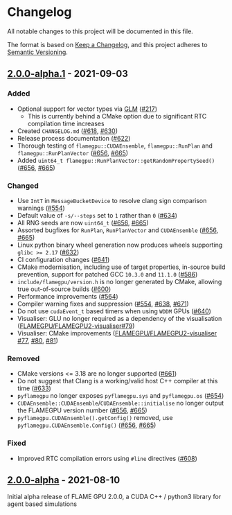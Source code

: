 # Changelog

All notable changes to this project will be documented in this file.

The format is based on [Keep a Changelog](https://keepachangelog.com/en/1.0.0/),
and this project adheres to [Semantic Versioning](https://semver.org/spec/v2.0.0.html).

<!--
## [Unreleased]

### Added

### Changed

### Deprecated

### Removed

### Fixed
-->

## [2.0.0-alpha.1] - 2021-09-03

### Added

+ Optional support for vector types via [GLM](https://github.com/g-truc/glm) ([#217](https://github.com/FLAMEGPU/FLAMEGPU2/issues/217))
  + This is currently behind a CMake option due to significant RTC compilation time increases
+ Created `CHANGELOG.md` ([#618](https://github.com/FLAMEGPU/FLAMEGPU2/issues/#618), [#630](https://github.com/FLAMEGPU/FLAMEGPU2/pull/630))
+ Release process documentation ([#622](https://github.com/FLAMEGPU/FLAMEGPU2/issues/#622))
+ Thorough testing of `flamegpu::CUDAEnsemble`, `flamegpu::RunPlan` and `flamegpu::RunPlanVector` ([#656](https://github.com/FLAMEGPU/FLAMEGPU2/issues/656), [#665](https://github.com/FLAMEGPU/FLAMEGPU2/pull/665))
+ Added `uint64_t flamegpu::RunPlanVector::getRandomPropertySeed()` ([#656](https://github.com/FLAMEGPU/FLAMEGPU2/issues/656), [#665](https://github.com/FLAMEGPU/FLAMEGPU2/pull/665))

### Changed

+ Use `IntT` in `MessageBucketDevice` to resolve clang sign comparison warnings ([#554](https://github.com/FLAMEGPU/FLAMEGPU2/issues/554))
+ Default value of `-s/--steps` set to `1` rather than `0` ([#634](https://github.com/FLAMEGPU/FLAMEGPU2/issues/634))
+ All RNG seeds are now `uint64_t` ([#656](https://github.com/FLAMEGPU/FLAMEGPU2/issues/656), [#665](https://github.com/FLAMEGPU/FLAMEGPU2/pull/665))
+ Assorted bugfixes for `RunPlan`, `RunPlanVector` and `CUDAEnsemble` ([#656](https://github.com/FLAMEGPU/FLAMEGPU2/issues/656), [#665](https://github.com/FLAMEGPU/FLAMEGPU2/pull/665))
+ Linux python binary wheel generation now produces wheels supporting `glibc >= 2.17` ([#632](https://github.com/FLAMEGPU/FLAMEGPU2/issues/632))
+ CI configuration changes ([#641](https://github.com/FLAMEGPU/FLAMEGPU2/issues/641))
+ CMake modernisation, including use of target properties, in-source build prevention, support for patched GCC `10.3.0` and `11.1.0` ([#586](https://github.com/FLAMEGPU/FLAMEGPU2/issues/586))
+ `include/flamegpu/version.h` is no longer generated by CMake, allowing true out-of-source builds ([#600](https://github.com/FLAMEGPU/FLAMEGPU2/issues/600))
+ Performance improvements ([#564](https://github.com/FLAMEGPU/FLAMEGPU2/issues/564))
+ Compiler warning fixes and suppression ([#554](https://github.com/FLAMEGPU/FLAMEGPU2/issues/554), [#638](https://github.com/FLAMEGPU/FLAMEGPU2/pull/638), [#671](https://github.com/FLAMEGPU/FLAMEGPU2/pull/671))
+ Do not use `cudaEvent_t` based timers when using `WDDM` GPUs ([#640](https://github.com/FLAMEGPU/FLAMEGPU2/pull/640))
+ Visualiser: GLU no longer required as a dependency of the visualisation ([FLAMEGPU/FLAMEGPU2-visualiser#79](https://github.com/FLAMEGPU/FLAMEGPU2-visualiser/pull/79))
+ Visualiser: CMake improvements ([FLAMEGPU/FLAMEGPU2-visualiser](https://github.com/FLAMEGPU/FLAMEGPU2-visualiser) [#77](https://github.com/FLAMEGPU/FLAMEGPU2-visualiser/pull/77), [#80](https://github.com/FLAMEGPU/FLAMEGPU2-visualiser/pull/80), [#81](https://github.com/FLAMEGPU/FLAMEGPU2-visualiser/pull/81))

### Removed

+ CMake versions <= 3.18 are no longer supported ([#661](https://github.com/FLAMEGPU/FLAMEGPU2/pull/661))
+ Do not suggest that Clang is a working/valid host C++ compiler at this time ([#633](https://github.com/FLAMEGPU/FLAMEGPU2/issues/633))
+ `pyflamegpu` no longer exposes `pyflamegpu.sys` and `pyflamegpu.os` ([#654](https://github.com/FLAMEGPU/FLAMEGPU2/issues/654))
+ `CUDAEnsemble::CUDAEnsemble`/`CUDAEnsemble::initialise` no longer output the FLAMEGPU version number ([#656](https://github.com/FLAMEGPU/FLAMEGPU2/issues/656), [#665](https://github.com/FLAMEGPU/FLAMEGPU2/pull/665))
+ `pyflamegpu.CUDAEnsemble().getConfig()` removed, use `pyflamegpu.CUDAEnsemble.Config()` ([#656](https://github.com/FLAMEGPU/FLAMEGPU2/issues/656), [#665](https://github.com/FLAMEGPU/FLAMEGPU2/pull/665))

### Fixed

+ Improved RTC compilation errors using `#line` directives ([#608](https://github.com/FLAMEGPU/FLAMEGPU2/issues/608))

## [2.0.0-alpha] - 2021-08-10

Initial alpha release of FLAME GPU 2.0.0, a CUDA C++ / python3 library for agent based simulations

[Unreleased]: https://github.com/FLAMEGPU/FLAMEGPU/compare/v2.0.0-alpha...HEAD
<!-- [2.0.0-alpha.2]: https://github.com/FLAMEGPU/FLAMEGPU/compare/v2.0.0-alpha.1...v2.0.0-alpha.2 -->
[2.0.0-alpha.1]: https://github.com/FLAMEGPU/FLAMEGPU/compare/v2.0.0-alpha...v2.0.0-alpha.1
[2.0.0-alpha]: https://github.com/FLAMEGPU/FLAMEGPU/releases/tag/v2.0.0-alpha